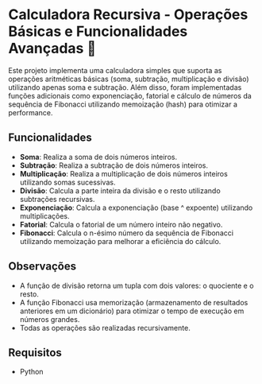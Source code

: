 # Calculadora Recursiva - Operações Básicas e Funcionalidades Avançadas 🧮

Este projeto implementa uma calculadora simples que suporta as operações aritméticas básicas (soma, subtração, multiplicação e divisão) utilizando apenas soma e subtração. Além disso, foram implementadas funções adicionais como exponenciação, fatorial e cálculo de números da sequência de Fibonacci utilizando memoização (hash) para otimizar a performance.


## Funcionalidades

- **Soma**: Realiza a soma de dois números inteiros.
- **Subtração**: Realiza a subtração de dois números inteiros.
- **Multiplicação**: Realiza a multiplicação de dois números inteiros utilizando somas sucessivas.
- **Divisão**: Calcula a parte inteira da divisão e o resto utilizando subtrações recursivas.
- **Exponenciação**: Calcula a exponenciação (base ^ expoente) utilizando multiplicações.
- **Fatorial**: Calcula o fatorial de um número inteiro não negativo.
- **Fibonacci**: Calcula o n-ésimo número da sequência de Fibonacci utilizando memoização para melhorar a eficiência do cálculo.

## Observações

- A função de divisão retorna um tupla com dois valores: o quociente e o resto.
- A função Fibonacci usa memorização (armazenamento de resultados anteriores em um dicionário) para otimizar o tempo de execução em números grandes.
- Todas as operações são realizadas recursivamente.

## Requisitos

- Python